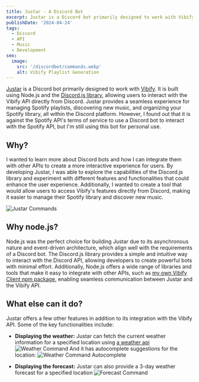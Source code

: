 ```yaml
---
title: Justar - A Discord Bot
excerpt: Justar is a Discord bot primarily designed to work with Vibify
publishDate: '2024-04-24'
tags:
  - Discord
  - API
  - Music
  - Development
seo:
  image:
    src: '/discordbot/commands.webp'
    alt: Vibify Playlist Generation
---
```



[Justar](https://github.com/justin0122/discordBotJS) is a Discord bot primarily designed to work with [Vibify](../1-vibify). It is built using Node.js and the [Discord.js library](https://discordjs.guide/), allowing users to interact with the Vibify API directly from Discord. Justar provides a seamless experience for managing Spotify playlists, discovering new music, and organizing your Spotify library, all within the Discord platform. However, I found out that it is against the Spotify API's terms of service to use a Discord bot to interact with the Spotify API, but I'm still using this bot for personal use.

## Why?

I wanted to learn more about Discord bots and how I can integrate them with other APIs to create a more interactive experience for users. By developing Justar, I was able to explore the capabilities of the Discord.js library and experiment with different features and functionalities that could enhance the user experience. Additionally, I wanted to create a tool that would allow users to access Vibify's features directly from Discord, making it easier to manage their Spotify library and discover new music.

![Justar Commands](/discordbot/commands.webp)

## Why node.js?

Node.js was the perfect choice for building Justar due to its asynchronous nature and event-driven architecture, which align well with the requirements of a Discord bot. The Discord.js library provides a simple and intuitive way to interact with the Discord API, allowing developers to create powerful bots with minimal effort. Additionally, Node.js offers a wide range of libraries and tools that make it easy to integrate with other APIs, such as [my own Vibify Client npm package](https://www.npmjs.com/package/@vibify/vibify), enabling seamless communication between Justar and the Vibify API.

## What else can it do?

Justar offers a few other features in addition to its integration with the Vibify API. Some of the key functionalities include:

- **Displaying the weather:** Justar can fetch the current weather information for a specified location using [a weather api](https://www.weatherapi.com/)
![Weather Command](/discordbot-getweather.webp)
And it has autocomplete suggestions for the location:
![Weather Command Autocomplete](/discordbot/getweather-autocomplete.webp)

- **Displaying the forecast:** Justar can also provide a 3-day weather forecast for a specified location
![Forecast Command](/discordbot/getforecast.webp)